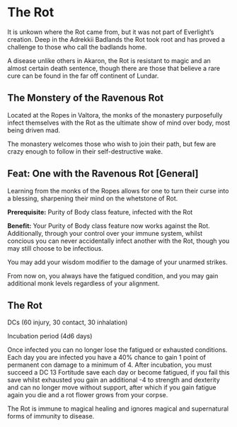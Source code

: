 # The Rot

It is unkown where the Rot came from, but it was not part of Everlight’s creation. Deep in the Adrekkii Badlands the Rot took root and has proved a challenge to those who call the badlands home.

A disease unlike others in Akaron, the Rot is resistant to magic and an almost certain death sentence, though there are those that believe a rare cure can be found in the far off continent of Lundar.

## The Monstery of the Ravenous Rot 

Located at the Ropes in Valtora, the monks of the monastery purposefully infect themselves with the Rot as the ultimate show of mind over body, most being driven mad.

The monastery welcomes those who wish to join their path, but few are crazy enough to follow in their self-destructive wake.

## Feat: One with the Ravenous Rot [General]

Learning from the monks of the Ropes allows for one to turn their curse into a blessing, sharpening their mind on the whetstone of Rot.

**Prerequisite:** Purity of Body class feature, infected with the Rot

**Benefit:** Your Purity of Body class feature now works against the Rot. Additionally, through your control over your immune system, whilst concious you can never accidentally infect another with the Rot, though you may still choose to be infectious.

You may add your wisdom modifier to the damage of your unarmed strikes.

From now on, you always have the fatigued condition, and you may gain additional monk levels regardless of your alignment.

## The Rot
DCs (60 injury, 30 contact, 30 inhalation)

Incubation period (4d6 days)

Once infected you can no longer lose the fatigued or exhausted conditions. Each day you are infected you have a 40% chance to gain 1 point of permanent con damage to a minimum of 4. After incubation, you must succeed a DC 13 Fortitude save each day or become fatigued, if you fail this save whilst exhausted you gain an additional -4 to strength and dexterity and can no longer move without support, after which if you gain fatigue again you die and a rot flower grows from your corpse.

The Rot is immune to magical healing and ignores magical and supernatural forms of immunity to disease.
